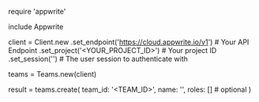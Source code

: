 require 'appwrite'

include Appwrite

client = Client.new
    .set_endpoint('https://cloud.appwrite.io/v1') # Your API Endpoint
    .set_project('&lt;YOUR_PROJECT_ID&gt;') # Your project ID
    .set_session('') # The user session to authenticate with

teams = Teams.new(client)

result = teams.create(
    team_id: '<TEAM_ID>',
    name: '<NAME>',
    roles: [] # optional
)
